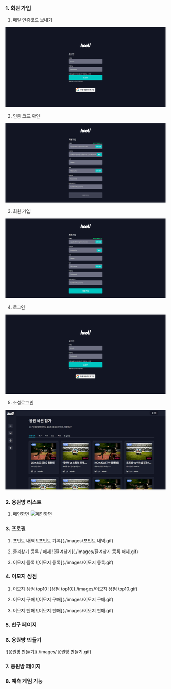 ### 1. 회원 가입 

1. 메일 인증코드 보내기

![메일 본인 확인](./images/sendcode.gif)

2. 인증 코드 확인

![인증 코드 확인](./images/codeverify.gif)

3. 회원 가입

![회원가입](./images/signup.gif)

4. 로그인

![로그인](./images/login.gif)

5. 소셜로그인

![소셜로그인](./images/googlelogin.gif)

### 2. 응원방 리스트
1. 메인화면
![메인화면](./images/메인화면.gif)

### 3. 프로필

1. 포인트 내역
![포인트 기록](./images/포인트 내역.gif)

2. 즐겨찾기 등록 / 해제
![즐겨찾기](./images/즐겨찾기 등록 해제.gif)

3. 이모지 등록
![이모지 등록](./images/이모지 등록.gif)

### 4. 이모지 상점
1. 이모지 상점 top10
![상점 top10](./images/이모지 상점 top10.gif)

2. 이모지 구매
![이모지 구매](./images/이모지 구매.gif)

3. 이모지 판매
![이모지 판매](./images/이모지 판매.gif)

### 5. 친구 페이지


### 6. 응원방 만들기
![응원방 만들기](./images/응원방 만들기.gif)

### 7. 응원방 페이지

### 8. 예측 게임 기능